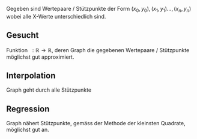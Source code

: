 
Gegeben sind Wertepaare / Stützpunkte der Form $(x_0, y_0), (x_1, y_1) …, (x_n, y_n)$ wobei alle X-Werte unterschiedlich sind.

## Gesucht
Funktion  $: \mathbb{R} \to \mathbb{R}$, deren Graph die gegebenen Wertepaare / Stützpunkte möglichst gut approximiert.

## Interpolation
Graph geht durch alle Stützpunkte

## Regression
Graph nähert Stützpunkte, gemäss der Methode der kleinsten Quadrate, möglichst gut an.

